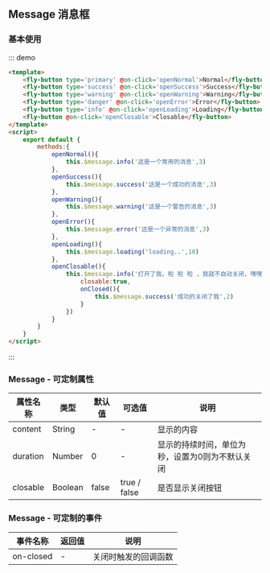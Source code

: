 <script>
    export default {
        methods:{
            openNormal(){
                this.$message.info('这是一个常用的消息',3)
            },
            openSuccess(){
                this.$message.success('这是一个成功的消息',3)
            },
            openWarning(){
                this.$message.warning('这是一个警告的消息',3)
            },
            openError(){
                this.$message.error('这是一个异常的消息',3)
            },
            openLoading(){
                this.$message.loading('loading..',10)
            },
            openClosable(){
                this.$message.info('打开了我，啦 啦 啦 ，我就不自动关闭，嘿嘿嘿～～～',{
                    closable:true,
                    onClosed(){
                        this.$message.success('成功的关闭了我',2)
                    }
                })
            }
        }
    }
</script>

## Message 消息框

### 基本使用

::: demo
```html
<template>
    <fly-button type='primary' @on-click='openNormal'>Normal</fly-button>
    <fly-button type='success' @on-click='openSuccess'>Success</fly-button>
    <fly-button type='warning' @on-click='openWarning'>Warning</fly-button>
    <fly-button type='danger' @on-click='openError'>Error</fly-button>
    <fly-button type='info' @on-click='openLoading'>Loading</fly-button>
    <fly-button @on-click='openClosable'>Closable</fly-button>
</template>
<script>
    export default {
        methods:{
            openNormal(){
                this.$message.info('这是一个常用的消息',3)
            },
            openSuccess(){
                this.$message.success('这是一个成功的消息',3)
            },
            openWarning(){
                this.$message.warning('这是一个警告的消息',3)
            },
            openError(){
                this.$message.error('这是一个异常的消息',3)
            },
            openLoading(){
                this.$message.loading('loading..',10)
            },
            openClosable(){
                this.$message.info('打开了我，啦 啦 啦 ，我就不自动关闭，嘿嘿嘿～～～',{
                    closable:true,
                    onClosed(){
                        this.$message.success('成功的关闭了我',2)
                    }
                })
            }
        }
    }
</script>
```
:::


### Message - 可定制属性

属性名称 | 类型 | 默认值  | 可选值  | 说明  |
---------|----------|---------|---------|--------|
content | String | - | - | 显示的内容 |
duration | Number | 0 | - | 显示的持续时间，单位为秒，设置为0则为不默认关闭 |
closable | Boolean | false | true / false | 是否显示关闭按钮 |

### Message - 可定制的事件

事件名称 | 返回值 | 说明
---------|----------|---------
on-closed | - | 关闭时触发的回调函数 |
